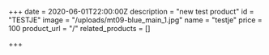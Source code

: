 +++
date = 2020-06-01T22:00:00Z
description = "new test product"
id = "TESTJE"
image = "/uploads/mt09-blue_main_1.jpg"
name = "testje"
price = 100
product_url = "/"
related_products = []

+++

